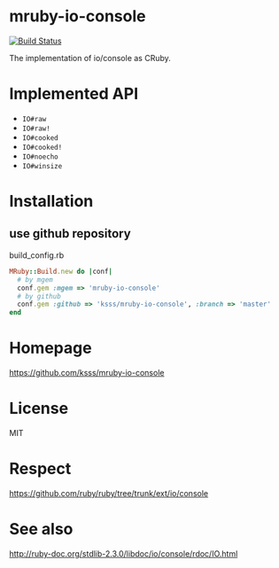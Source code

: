 # mruby-io-console

[![Build Status](https://travis-ci.org/ksss/mruby-io-console.svg?branch=master)](https://travis-ci.org/ksss/mruby-io-console)

The implementation of io/console as CRuby.

# Implemented API

- `IO#raw`
- `IO#raw!`
- `IO#cooked`
- `IO#cooked!`
- `IO#noecho`
- `IO#winsize`

# Installation

## use github repository

build_config.rb

```ruby
MRuby::Build.new do |conf|
  # by mgem
  conf.gem :mgem => 'mruby-io-console'
  # by github
  conf.gem :github => 'ksss/mruby-io-console', :branch => 'master'
end
```

# Homepage

https://github.com/ksss/mruby-io-console

# License

MIT

# Respect

https://github.com/ruby/ruby/tree/trunk/ext/io/console

# See also

http://ruby-doc.org/stdlib-2.3.0/libdoc/io/console/rdoc/IO.html
